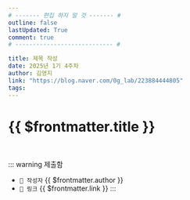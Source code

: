 ```yaml
---
# ------- 편집 하지 말 것 ------- #
outline: false
lastUpdated: True
comment: true
# ---------------------------- #

title: 제목 작성
date: 2025년 1기 4주차
author: 김영지
link: "https://blog.naver.com/0g_lab/223884444805"
tags:
---
```


# {{ $frontmatter.title }}

<br>

<!-- 여기는 냅두기 -->
::: warning 제출함
 - `🥳 작성자` {{ $frontmatter.author }}
 - `🔗 링크` <a :href="$frontmatter.link" target="_blank" rel="noopener"> {{ $frontmatter.link }} </a>
::: 

<!-- 업데이트 사항 등 필요한 내용 아래부터 자유롭게 사용 -->
<!-- ::: info 업데이트 내역
- 2025-08-01 첫 게시  
- 2025-08-09: 이미지 추가  
- 2025-08-10: 오타 수정
::: -->
